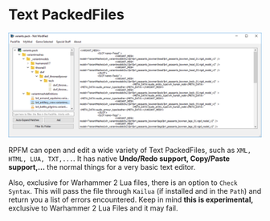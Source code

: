 # Text PackedFiles

![It's textual, you know?](./images/image20.png)

RPFM can open and edit a wide variety of Text PackedFiles, such as `XML, HTML, LUA, TXT,...`. It has native **Undo/Redo support, Copy/Paste support,...** the normal things for a very basic text editor.

Also, exclusive for Warhammer 2 Lua files, there is an option to `Check Syntax`. This will pass the file through `Kailua` (if installed and in the `Path`) and return you a list of errors encountered. Keep in mind **this is experimental,** exclusive to Warhammer 2 Lua Files and it may fail.
